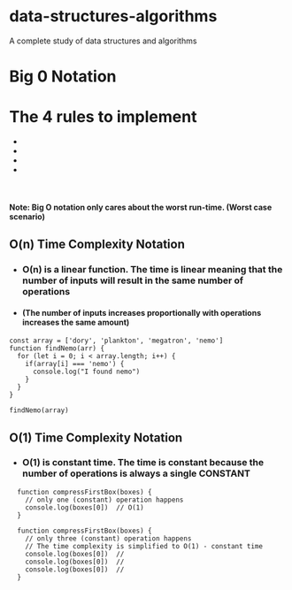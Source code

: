 # data-structures-algorithms
A complete study of data structures and algorithms

# Big 0 Notation
# The 4 rules to implement
- 
-
-
-

</br>

#### Note: Big O notation only cares about the worst run-time. (Worst case scenario)
## O(n) Time Complexity Notation
- ### O(n) is a linear function. The time is linear meaning that the number of inputs will result in the same number of operations
- #### (The number of inputs increases proportionally with operations increases the same amount)
````
const array = ['dory', 'plankton', 'megatron', 'nemo']
function findNemo(arr) {
  for (let i = 0; i < array.length; i++) {
    if(array[i] === 'nemo') {
      console.log("I found nemo")
    }
  }
}

findNemo(array)
````

## O(1) Time Complexity Notation
- ### O(1) is constant time. The time is constant because the number of operations is always a single CONSTANT
````
  function compressFirstBox(boxes) {
    // only one (constant) operation happens
    console.log(boxes[0])  // O(1)
  }

  function compressFirstBox(boxes) {
    // only three (constant) operation happens
    // The time complexity is simplified to O(1) - constant time
    console.log(boxes[0])  // 
    console.log(boxes[0])  // 
    console.log(boxes[0])  // 
  }
````


